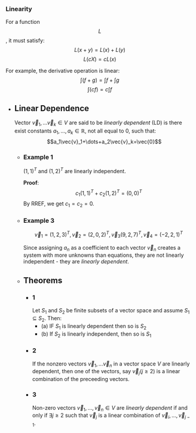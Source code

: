 ### Linearity
For a function $$L$$, it must satisfy:
$$L(x+y)=L(x) + L(y)$$
$$L(cX) = cL(x)$$

For example, the derivative operation is linear:
$$\int(f+g) = \int{f} + \int{g}$$
$$\int(cf) = c\int{f}$$
- ## Linear Dependence
  Vector $\vec{v}_1,\dots\vec{v}_k\in V$ are said to be *linearly dependent* (LD) is there exist constants $a_1,\dots,a_k\in\mathbb{R}$, not all equal to $0$, such that:
  $$a_1\vec{v}_1+\dots+a_2\vec{v}_k=\vec{0}$$
	- ### Example 1
	  $(1,1)^T\text{ and }(1,2)^T$ are linearly independent.
	  
	  **Proof**:
	  $$c_1(1, 1)^T+c_2(1,2)^T=(0,0)^T$$
	  By RREF, we get $c_1=c_2=0$.
	- ### Example 3
	  $$\vec{v}_1=(1,2,3)^T,\vec{v}_2=(2,0,2)^T,\vec{v}_3(9,2,7)^T,\vec{v}_4=(-2,2,1)^T$$
	  
	  Since assigning $a_n$ as a coefficient to each vector $\vec{v}_n$ creates a system with more unknowns than equations, they are not linearly independent - they are *linearly dependent*.
	- ## Theorems
		- ### 1 
		  Let $S_1$ and $S_2$ be finite subsets of a vector space and assume $S_1\subseteq S_2$. Then:
		  * (a) IF $S_1$ is linearly dependent then so is $S_2$
		  * (b) If $S_2$ is linearly independent, then so is $S_1$
		- ### 2
		  If the nonzero vectors $\vec{v}_1,\dots\vec{v}_n$ in a vector space $V$ are linearly dependent, then one of the vectors, say $\vec{v}_j (j\ge 2)$ is a linear combination of the preceeding vectors.
		- ### 3
		  Non-zero vectors $\vec{v}_1,\dots,\vec{v}_n\in V$ are *linearly dependent* if and only if $\exists j \ge 2$ such that $\vec{v}_j$ is a linear combination of $\vec{v}_i,\dots,\vec{v}_{j-1}$.